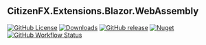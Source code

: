 ## CitizenFX.Extensions.Blazor.WebAssembly
[![GitHub License](https://img.shields.io/github/license/Twinki14/CitizenFX.Extensions.Blazor.WebAssembly?style=flat-square)](https://github.com/Twinki14/CitizenFX.Extensions.Blazor.WebAssembly/blob/main/LICENSE)
[![Downloads](https://img.shields.io/nuget/dt/CitizenFX.Extensions.Blazor.WebAssembly?style=flat-square)](https://www.nuget.org/packages/CitizenFX.Extensions.Blazor.WebAssembly)
[![GitHub release](https://img.shields.io/github/v/release/Twinki14/CitizenFX.Extensions.Blazor.WebAssembly?style=flat-square)](https://github.com/Twinki14/CitizenFX.Extensions.Blazor.WebAssembly/releases)
[![Nuget](https://img.shields.io/nuget/v/CitizenFX.Extensions.Blazor.WebAssembly?style=flat-square)](https://www.nuget.org/packages/CitizenFX.Extensions.Blazor.WebAssembly)
[![GitHub Workflow Status](https://img.shields.io/github/actions/workflow/status/Twinki14/CitizenFX.Extensions.Blazor.WebAssembly/build-publish.yaml?style=flat-square)](https://github.com/Twinki14/CitizenFX.Extensions.Blazor.WebAssembly/actions/workflows/build-publish.yaml)
